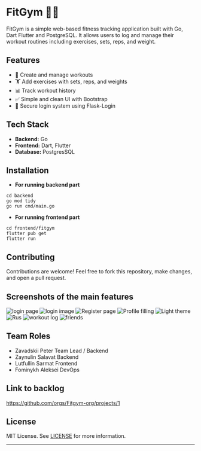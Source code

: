 # FitGym 🏋️‍♂️

FitGym is a simple web-based fitness tracking application built with Go, Dart Flutter and PostgreSQL. It allows users to log and manage their workout routines including exercises, sets, reps, and weight.

## Features

* 📝 Create and manage workouts
* 🏋️ Add exercises with sets, reps, and weights
* 📊 Track workout history
* ✅ Simple and clean UI with Bootstrap
* 🔐 Secure login system using Flask-Login

## Tech Stack

* **Backend:** Go
* **Frontend:** Dart, Flutter
* **Database:** PostgresSQL

## Installation

- **For running backend part**

```
cd backend
go mod tidy
go run cmd/main.go
```
- **For running frontend part**

```
cd frontend/fitgym
flutter pub get
flutter run
```

## Contributing

Contributions are welcome! Feel free to fork this repository, make changes, and open a pull request.

## Screenshots of the main features

![login page](ReadmeData/login%20page.png)
![login image](ReadmeData/login%20image.png)
![Register page](ReadmeData/register%20page.png)
![Profile filling](ReadmeData/Proflie%20filling.png)
![Light theme](ReadmeData/Light%20theme.png)
![Rus](ReadmeData/russian.png)
![workout log](ReadmeData/workout%20log.png)
![friends](ReadmeData/Frinds%20page.png)


## Team Roles

- Zavadskii Peter Team Lead / Backend
- Zaynulin Salavat Backend
- Lutfullin Sarmat Frontend
- Fominykh Aleksei DevOps

## Link to backlog

https://github.com/orgs/Fitgym-org/projects/1


## License

MIT License. See [LICENSE](LICENSE) for more information.

---
